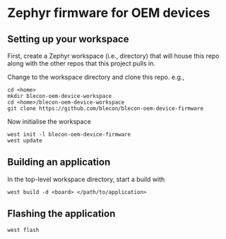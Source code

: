# Zephyr firmware for OEM devices

## Setting up your workspace

First, create a Zephyr workspace (i.e., directory) that will house this repo along with  the other repos that this project pulls in. 

Change to the workspace directory and clone this repo. e.g.,

```
cd <home>
mkdir blecon-oem-device-workspace
cd <home>/blecon-oem-device-workspace
git clone https://github.com/blecon/blecon-oem-device-firmware
```

Now initialise the workspace

```
west init -l blecon-oem-device-firmware
west update
```

## Building an application

In the top-level workspace directory, start a build with

```
west build -d <board> </path/to/application>
```

## Flashing the application

```
west flash
```
